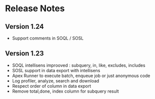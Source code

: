 # Release Notes

## Version 1.24

- Support comments in SOQL / SOSL

## Version 1.23

- SOQL intellisens improoved : subquery, in, like, excludes, includes
- SOSL support in data export with intellisens
- Apex Runner to execute batch, enqueue job or just anonymous code
- Log profiler, analyze, search and download
- Respect order of column in data export
- Remove total,done, index column for subquery result 
